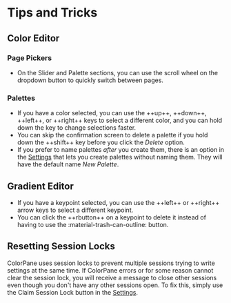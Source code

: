 # Tips and Tricks

## Color Editor

### Page Pickers

- On the Slider and Palette sections, you can use the scroll wheel on the dropdown button to quickly switch between pages.

### Palettes

- If you have a color selected, you can use the ++up++, ++down++, ++left++, or ++right++ keys to select a different color, and you can hold down the key to change selections faster.
- You can skip the confirmation screen to delete a palette if you hold down the ++shift++ key before you click the *Delete* option.
- If you prefer to name palettes *after* you create them, there is an option in the [Settings](settings.md) that lets you create palettes without naming them. They will have the default name *New Palette*.

## Gradient Editor

- If you have a keypoint selected, you can use the ++left++ or ++right++ arrow keys to select a different keypoint.
- You can click the ++rbutton++ on a keypoint to delete it instead of having to use the <span class="cp-button">:material-trash-can-outline:</span> button.

## Resetting Session Locks

ColorPane uses session locks to prevent multiple sessions trying to write settings at the same time. If ColorPane errors or for some reason cannot clear the session lock, you will receive a message to close other sessions even though you don't have any other sessions open. To fix this, simply use the <span class="cp-button">Claim Session Lock</span> button in the [Settings](settings.md).
